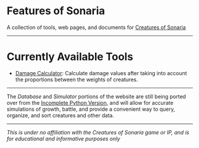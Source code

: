 # Features of Sonaria
 A collection of tools, web pages, and documents for [Creatures of Sonaria](https://www.roblox.com/games/5233782396/Creatures-of-Sonaria)
 
-------

# Currently Available Tools

* [Damage Calculator](https://wunder-wulfe.github.io/Features-of-Sonaria/Calculator/Damage/): Calculate damage values after taking into account the proportions between the weights of creatures.


-------

The *Database* and *Simulator* portions of the website are still being ported over from the [Incomplete Python Version](https://replit.com/@WunderWulfe/Sonaria-Creature-Database), and will allow for accurate simulations of growth, battle, and provide a convenient way to query, organize, and sort creatures and other data.

-------

*This is under no affiliation with the Creatures of Sonaria game or IP, and is for educational and informative purposes only*
